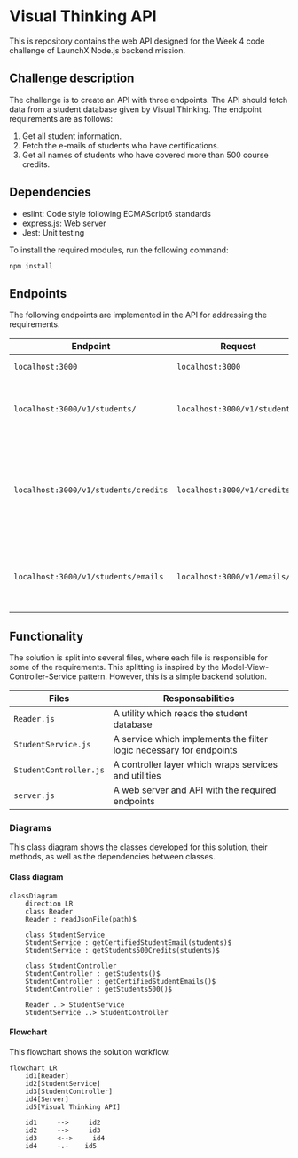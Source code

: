 # Visual Thinking API

This is repository contains the web API designed for the Week 4 code challenge 
of LaunchX Node.js backend mission.

## Challenge description

The challenge is to create an API with three endpoints. The API should fetch 
data from a student database given by Visual Thinking. The endpoint requirements
are as follows:

1. Get all student information.
2. Fetch the e-mails of students who have certifications.
3. Get all names of students who have covered more than 500 course credits.

## Dependencies

- eslint: Code style following ECMAScript6 standards
- express.js: Web server
- Jest: Unit testing

To install the required modules, run the following command:

```cmd
npm install
```

## Endpoints

The following endpoints are implemented in the API for addressing the 
requirements.

| Endpoint | Request | Response |
| ------------------------------------- | ----------------------------- | --- |
| `localhost:3000`                      | `localhost:3000`              | Landing page |
| `localhost:3000/v1/students/`         | `localhost:3000/v1/students/` | Display all students enrolled in Visual Thinking |
| `localhost:3000/v1/students/credits`  | `localhost:3000/v1/credits/`  | Display the list of names of students who have covered more than 500 credits|
| `localhost:3000/v1/students/emails`   | `localhost:3000/v1/emails/`   | Display the list of e-mails of certified students|

## Functionality

The solution is split into several files, where each file is responsible for 
some of the requirements. This splitting is inspired by the 
Model-View-Controller-Service pattern. However, this is a simple backend 
solution.

| Files | Responsabilities |
|-------|------------------|
| `Reader.js` | A utility which reads the student database |
| `StudentService.js` | A service which implements the filter logic necessary for endpoints |
| `StudentController.js` | A controller layer which wraps services and utilities |
| `server.js` | A web server and API with the required endpoints |

### Diagrams

This class diagram shows the classes developed for this solution, their methods, 
as well as the dependencies between classes.

#### Class diagram

```mermaid
classDiagram
    direction LR
    class Reader
    Reader : readJsonFile(path)$

    class StudentService
    StudentService : getCertifiedStudentEmail(students)$
    StudentService : getStudents500Credits(students)$

    class StudentController
    StudentController : getStudents()$
    StudentController : getCertifiedStudentEmails()$
    StudentController : getStudents500()$

    Reader ..> StudentService
    StudentService ..> StudentController
```

#### Flowchart
This flowchart shows the solution workflow. 

```mermaid
flowchart LR
    id1[Reader]
    id2[StudentService]
    id3[StudentController]
    id4[Server]
    id5[Visual Thinking API]

    id1     -->     id2
    id2     -->     id3
    id3     <-->     id4
    id4     -.-    id5
```